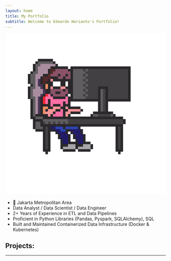 ```yaml
---
layout: home
title: My Portfolio
subtitle: Welcome to Edoardo Herianto's Portfolio!
---
```


![Crepe](/assets/img/1.gif)
- 📍 Jakarta Metropolitan Area
- Data Analyst / Data Scientist / Data Engineer
- 2+ Years of Experience in ETL and Data Pipelines
- Proficient in Python Libraries (Pandas, Pyspark, SQLAlchemy), SQL
- Built and Maintained Containerized Data Infrastructure (Docker & Kubernetes)

## Projects:
---
